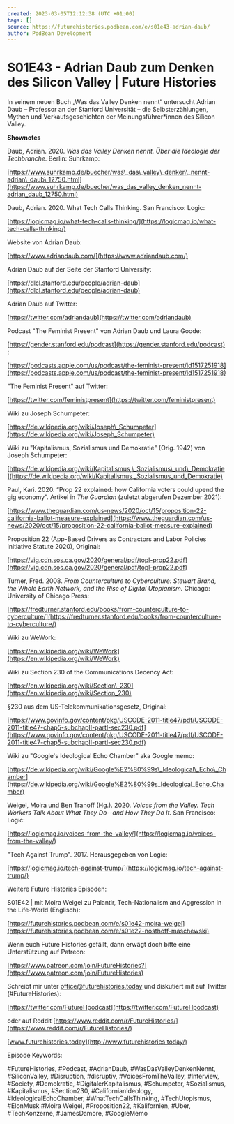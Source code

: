 ```yaml
---
created: 2023-03-05T12:12:38 (UTC +01:00)
tags: []
source: https://futurehistories.podbean.com/e/s01e43-adrian-daub/
author: PodBean Development
---
```


# S01E43 - Adrian Daub zum Denken des Silicon Valley | Future Histories

In seinem neuen Buch „Was das Valley Denken nennt“ untersucht Adrian Daub – Professor an der Stanford Universität – die Selbsterzählungen, Mythen und Verkaufsgeschichten der Meinungsführer\*innen des Silicon Valley.

**Shownotes**

Daub, Adrian. 2020. _Was das Valley Denken nennt. Über die Ideologie der Techbranche._ Berlin: Suhrkamp:

[https://www.suhrkamp.de/buecher/was\_das\_valley\_denken\_nennt-adrian\_daub\_12750.html](https://www.suhrkamp.de/buecher/was_das_valley_denken_nennt-adrian_daub_12750.html)

  
Daub, Adrian. 2020. What Tech Calls Thinking. San Francisco: Logic:

[https://logicmag.io/what-tech-calls-thinking/](https://logicmag.io/what-tech-calls-thinking/)

  
Website von Adrian Daub:

[https://www.adriandaub.com/](https://www.adriandaub.com/)

  
Adrian Daub auf der Seite der Stanford University:

[https://dlcl.stanford.edu/people/adrian-daub](https://dlcl.stanford.edu/people/adrian-daub)

  
Adrian Daub auf Twitter:

[https://twitter.com/adriandaub](https://twitter.com/adriandaub)

  
Podcast "The Feminist Present" von Adrian Daub und Laura Goode:

[https://gender.stanford.edu/podcast](https://gender.stanford.edu/podcast) ;

[https://podcasts.apple.com/us/podcast/the-feminist-present/id1517251918](https://podcasts.apple.com/us/podcast/the-feminist-present/id1517251918)

  
"The Feminist Present" auf Twitter:

[https://twitter.com/feministpresent](https://twitter.com/feministpresent)

Wiki zu Joseph Schumpeter:

[https://de.wikipedia.org/wiki/Joseph\_Schumpeter](https://de.wikipedia.org/wiki/Joseph_Schumpeter)

  
Wiki zu "Kapitalismus, Sozialismus und Demokratie" (Orig. 1942) von Joseph Schumpeter:

[https://de.wikipedia.org/wiki/Kapitalismus,\_Sozialismus\_und\_Demokratie](https://de.wikipedia.org/wiki/Kapitalismus,_Sozialismus_und_Demokratie)

  
Paul, Kari. 2020. “Prop 22 explained: how California voters could upend the gig economy”. Artikel in _The Guardian_ (zuletzt abgerufen Dezember 2021):

[https://www.theguardian.com/us-news/2020/oct/15/proposition-22-california-ballot-measure-explained](https://www.theguardian.com/us-news/2020/oct/15/proposition-22-california-ballot-measure-explained)

  
Proposition 22 (App-Based Drivers as Contractors and Labor Policies Initiative Statute 2020), Original:

[https://vig.cdn.sos.ca.gov/2020/general/pdf/topl-prop22.pdf](https://vig.cdn.sos.ca.gov/2020/general/pdf/topl-prop22.pdf)

  
Turner, Fred. 2008. _From Counterculture to Cyberculture: Stewart Brand, the Whole Earth Network, and the Rise of Digital Utopianism._ Chicago: University of Chicago Press:

[https://fredturner.stanford.edu/books/from-counterculture-to-cyberculture/](https://fredturner.stanford.edu/books/from-counterculture-to-cyberculture/)

  
Wiki zu WeWork:

[https://en.wikipedia.org/wiki/WeWork](https://en.wikipedia.org/wiki/WeWork)

  
Wiki zu Section 230 of the Communications Decency Act:

[https://en.wikipedia.org/wiki/Section\_230](https://en.wikipedia.org/wiki/Section_230)

  
§230 aus dem US-Telekommunikationsgesetz, Original:

[https://www.govinfo.gov/content/pkg/USCODE-2011-title47/pdf/USCODE-2011-title47-chap5-subchapII-partI-sec230.pdf](https://www.govinfo.gov/content/pkg/USCODE-2011-title47/pdf/USCODE-2011-title47-chap5-subchapII-partI-sec230.pdf)

  
Wiki zu "Google's Ideological Echo Chamber" aka Google memo:

[https://de.wikipedia.org/wiki/Google%E2%80%99s\_Ideological\_Echo\_Chamber](https://de.wikipedia.org/wiki/Google%E2%80%99s_Ideological_Echo_Chamber)

  
Weigel, Moira und Ben Tranoff (Hg.). 2020. _Voices from the Valley. Tech Workers Talk About What They Do--and How They Do It._ San Francisco: Logic:

[https://logicmag.io/voices-from-the-valley/](https://logicmag.io/voices-from-the-valley/)

  
"Tech Against Trump". 2017. Herausgegeben von Logic:

[https://logicmag.io/tech-against-trump/](https://logicmag.io/tech-against-trump/)

Weitere Future Histories Episoden:

S01E42 | mit Moira Weigel zu Palantir, Tech-Nationalism and Aggression in the Life-World (Englisch):

[https://futurehistories.podbean.com/e/s01e42-moira-weigel](https://futurehistories.podbean.com/e/s01e22-nosthoff-maschewski)

Wenn euch Future Histories gefällt, dann erwägt doch bitte eine Unterstützung auf Patreon:

[https://www.patreon.com/join/FutureHistories?](https://www.patreon.com/join/FutureHistories)

Schreibt mir unter office@futurehistories.today und diskutiert mit auf Twitter (#FutureHistories):

[https://twitter.com/FutureHpodcast](https://twitter.com/FutureHpodcast)

oder auf Reddit [https://www.reddit.com/r/FutureHistories/](https://www.reddit.com/r/FutureHistories/)

[www.futurehistories.today](http://www.futurehistories.today/)

Episode Keywords:

#FutureHistories, #Podcast, #AdrianDaub, #WasDasValleyDenkenNennt, #SiliconValley, #Disruption, #disruptiv, #VoicesFromTheValley, #Interview, #Society, #Demokratie, #DigitalerKapitalismus, #Schumpeter, #Sozialismus, #Kapitalismus, #Section230, #CalifornianIdeology, #IdeologicalEchoChamber, #WhatTechCallsThinking, #TechUtopismus, #ElonMusk #Moira Weigel, #Proposition22, #Kalifornien, #Uber, #TechKonzerne, #JamesDamore, #GoogleMemo
